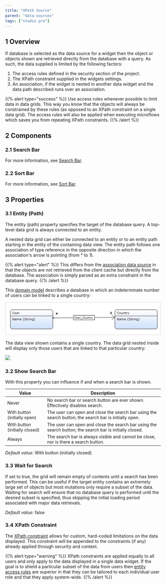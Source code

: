 ```yaml
---
title: "XPath Source"
parent: "data-sources"
tags: ["studio pro"]
---
```


## 1 Overview

If database is selected as the data source for a widget then the object or objects shown are retrieved directly from the database with a query. As such, the data supplied is limited by the following factors:

1. The access rules defined in the security section of the project.
2. The XPath constraint supplied in the widgets settings.
3. An association, if the widget is nested in another data widget and the data path described runs over an association.

{{% alert type="success" %}}
Use access rules whenever possible to limit data in data grids. This way you know that the objects will always be constrained by these rules (as opposed to an XPath constraint on a single data grid). The access rules will also be applied when executing microflows which saves you from repeating XPath constraints.
{{% /alert %}}

## 2 Components

### 2.1 Search Bar

For more information, see [Search Bar](search-bar).

### 2.2 Sort Bar

For more information, see [Sort Bar](sort-bar).

## 3 Properties

### 3.1 Entity (Path)

The entity (path) property specifies the target of the database query. A top-level data grid is always connected to an entity.

A nested data grid can either be connected to an entity or to an entity path starting in the entity of the containing data view. The entity path follows one association of type reference in the opposite direction in which the association's arrow is pointing (from * to 1).

{{% alert type="alert" %}}
This differs from the [association data source](association-source) in that the objects are not retrieved from the client cache but directly from the database. The association is simply parsed as an extra constraint in the database query.
{{% /alert %}}

This [domain model](domain-model) describes a database in which an indeterminate number of users can be linked to a single country:

![](attachments/16713835/16843965.jpg)

The data view shown contains a single country. The data grid nested inside will display only those users that are linked to that particular country:

![](attachments/16713835/16843966.jpg)

### 3.2 Show Search Bar

With this property you can influence if and when a search bar is shown.

| Value | Description |
| --- | --- |
| Never | No search bar or search button are ever shown. Effectively disables search. |
| With button (initially open) | The user can open and close the search bar using the search button; the search bar is initially open. |
| With button (initially closed) | The user can open and close the search bar using the search button; the search bar is initially closed. |
| Always | The search bar is always visible and cannot be close, nor is there a search button. |

_Default value:_ With button (initially closed)

### 3.3 Wait for Search

If set to true, the grid will remain empty of contents until a search has been performed. This can be useful if the target entity contains an extremely large set of objects but most mutations only require a subset of the data. Waiting for search will ensure that no database query is performed until the desired subset is specified, thus skipping the initial loading period associated with major data retrievals.

_Default value:_ false

### 3.4 XPath Constraint

The [XPath constraint](xpath-constraints) allows for custom, hard-coded limitations on the data displayed. This constraint will be appended to the constraints (if any) already applied through security and context.

{{% alert type="warning" %}}
XPath constraints are applied equally to all users and only apply to the data displayed in a single data widget. If the goal is to shield a particular subset of the data from users then [entity access rules](access-rules) are superior in that they can be tailored to each individual user role and that they apply system-wide.
{{% /alert %}}
